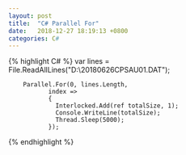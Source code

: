```yaml
---
layout: post
title:  "C# Parallel For"
date:   2018-12-27 18:19:13 +0800
categories: C#
---
```

{% highlight C# %}
        var lines = File.ReadAllLines("D:\\20180626CPSAU01.DAT");
        
        Parallel.For(0, lines.Length,
               index =>
               {
                 Interlocked.Add(ref totalSize, 1);
                 Console.WriteLine(totalSize);
                 Thread.Sleep(5000);
               });
{% endhighlight %}
